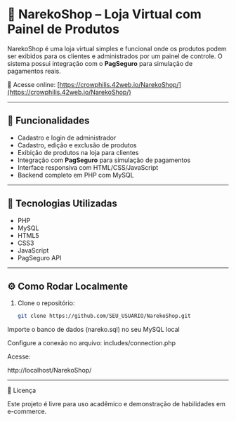 # 🛒 NarekoShop – Loja Virtual com Painel de Produtos

NarekoShop é uma loja virtual simples e funcional onde os produtos podem ser exibidos para os clientes e administrados por um painel de controle. O sistema possui integração com o **PagSeguro** para simulação de pagamentos reais.

🔗 Acesse online: [https://crowphilis.42web.io/NarekoShop/](https://crowphilis.42web.io/NarekoShop/)

---

## 🚀 Funcionalidades

- Cadastro e login de administrador
- Cadastro, edição e exclusão de produtos
- Exibição de produtos na loja para clientes
- Integração com **PagSeguro** para simulação de pagamentos
- Interface responsiva com HTML/CSS/JavaScript
- Backend completo em PHP com MySQL

---

## 🧪 Tecnologias Utilizadas

- PHP
- MySQL
- HTML5
- CSS3
- JavaScript
- PagSeguro API

---

## ⚙️ Como Rodar Localmente

1. Clone o repositório:
   ```bash
   git clone https://github.com/SEU_USUARIO/NarekoShop.git
Importe o banco de dados (nareko.sql) no seu MySQL local

Configure a conexão no arquivo:
includes/connection.php

Acesse:


http://localhost/NarekoShop/

---
📄 Licença

Este projeto é livre para uso acadêmico e demonstração de habilidades em e-commerce.
